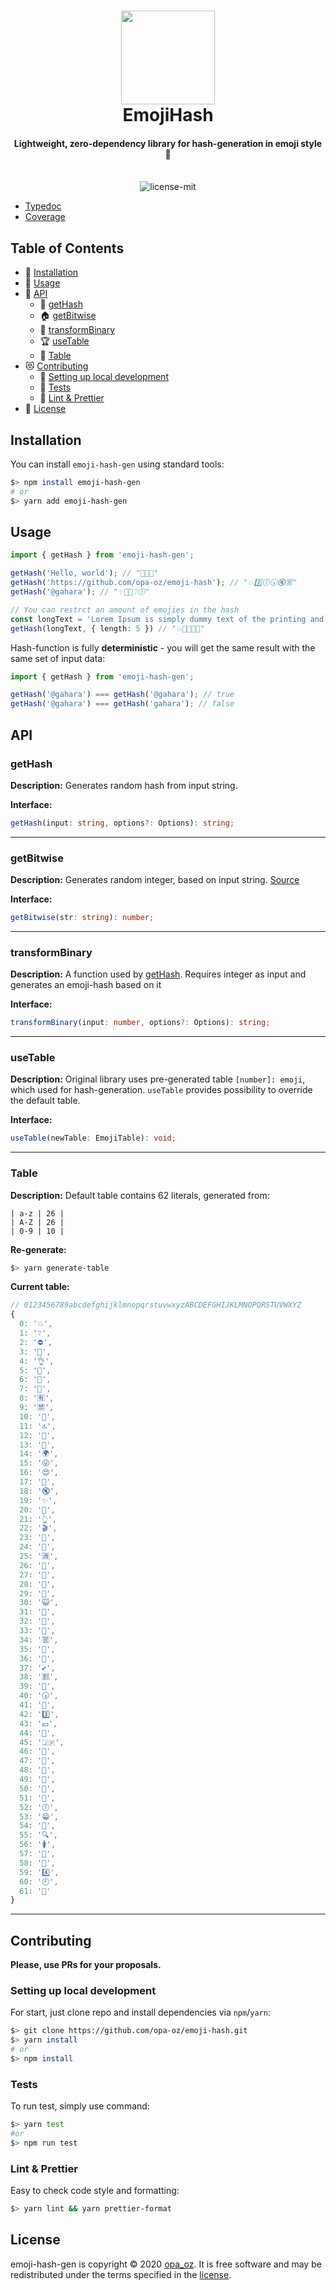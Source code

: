 <h1 align="center">  
  <img src="https://opa-oz.github.io/emoji-hash/docs/logo.png" width="150"/>
  <br>  
  EmojiHash  
</h1>  
  
<h4 align="center">Lightweight, zero-dependency library for hash-generation in emoji style 🍌</h4>  
<p align="center">  
  <br/>  
<img src="https://badgen.net/badge/license/MIT/blue" alt="license-mit" data-canonical-src="https://badgen.net/badge/license/MIT/blue" style="max-width:100%;">  
</p>  

- [Typedoc](https://opa-oz.github.io/emoji-hash/docs/typedoc/)
- [Coverage](https://opa-oz.github.io/emoji-hash/docs/coverage/)

## Table of Contents
- 🔌 [Installation](#installation)
- 🐥 [Usage](#usage)
- 🔨 [API](#api)
  - 🎠 [getHash](#gethash)
  - 🏠 [getBitwise](#getbitwise)
  - 🎪 [transformBinary](#transformbinary)
  - 🏆 [useTable](#usetable)
  - 📑 [Table](#table)
- 😻 [Contributing](#contributing)
  - 💁 [Setting up local development](#setting-up-local-development)
  - 🐞 [Tests](#tests)
  - 💚 [Lint & Prettier](#lint--prettier)
- 📄 [License](#license)

## Installation
You can install `emoji-hash-gen` using standard tools:
```bash
$> npm install emoji-hash-gen
# or
$> yarn add emoji-hash-gen
```

## Usage
```typescript
import { getHash } from 'emoji-hash-gen';

getHash('Hello, world'); // "🥳🤫🦁"
getHash('https://github.com/opa-oz/emoji-hash'); // "💥3️⃣🕕🕠🔇🈺"
getHash('@gahara'); // "✨🎸🍭❔🕕"

// You can restrct an amount of emojies in the hash
const longText = 'Lorem Ipsum is simply dummy text of the printing and typesetting industry. Lorem Ipsum has been the industrys standard dummy text ever since the 1500s, when an unknown printer took a galley of type and scrambled it to make a type specimen book';
getHash(longText, { length: 5 }) // "💥🔻🈲🈵😺"
```

Hash-function is fully **deterministic** - you will get the same result with the same set of input data:
```typescript
import { getHash } from 'emoji-hash-gen';

getHash('@gahara') === getHash('@gahara'); // true
getHash('@gahara') === getHash('gahara'); // false
```

## API
### getHash
**Description:** 
Generates random hash from input string.

**Interface:**
```typescript
getHash(input: string, options?: Options): string;
```
----
### getBitwise
**Description:** 
Generates random integer, based on input string. 
[Source](http://werxltd.com/wp/2010/05/13/javascript-implementation-of-javas-string-hashcode-method/)

**Interface:**
```typescript
getBitwise(str: string): number;
```
----
### transformBinary
**Description:** 
A function used by [getHash](#getHash). 
Requires integer as input and generates an emoji-hash based on it

**Interface:**
```typescript
transformBinary(input: number, options?: Options): string;
```
---
### useTable
**Description:** 
Original library uses pre-generated table `[number]: emoji`, which used for hash-generation. `useTable` provides possibility to override the default table.

**Interface:**

```typescript
useTable(newTable: EmojiTable): void;
```
----
### Table
**Description:** 
Default table contains 62 literals, generated from:
```
| a-z | 26 |
| A-Z | 26 |
| 0-9 | 10 |
```

**Re-generate:**
```bash
$> yarn generate-table
```

**Current table:**
```javascript
// 0123456789abcdefghijklmnopqrstuvwxyzABCDEFGHIJKLMNOPQRSTUVWXYZ
{  
  0: '💥',  
  1: '❔',  
  2: '⛔️',  
  3: '👹',  
  4: '👌',  
  5: '🐞',  
  6: '🛄',  
  7: '👾',  
  8: '🈶',  
  9: '🈲',  
  10: '🐗',  
  11: '🔝',  
  12: '👝',  
  13: '🍖',  
  14: '🌍',  
  15: '😜',  
  16: '😍',  
  17: '🍭',  
  18: '🔇',  
  19: '✨',  
  20: '📌',  
  21: '👆',  
  22: '🎬',  
  23: '👵',  
  24: '🔻',  
  25: '🈵',  
  26: '🍘',  
  27: '🌂',  
  28: '💭',  
  29: '🎸',  
  30: '😺',  
  31: '🚎',  
  32: '🚛',  
  33: '🐥',  
  34: '🈺',  
  35: '🐂',  
  36: '🚴',  
  37: '✔️',  
  38: '🈹',  
  39: '📗',  
  40: '🕠',  
  41: '👯',  
  42: '3️⃣',  
  43: '💶',  
  44: '🐫',  
  45: '🇯🇵',  
  46: '👮',  
  47: '🏯',  
  48: '👏',  
  49: '📍',  
  50: '🔅',  
  51: '🐯',  
  52: '🕕',  
  53: '😁',  
  54: '🏬',  
  55: '🔍',  
  56: '🚺',  
  57: '🗾',  
  58: '🎯',  
  59: '4️⃣',  
  60: '🕘',  
  61: '🎅'  
}
```
----
## Contributing
**Please, use PRs for your proposals.**

### Setting up local development
For start, just clone repo and install dependencies via `npm`/`yarn`:
```bash
$> git clone https://github.com/opa-oz/emoji-hash.git
$> yarn install
# or
$> npm install
```

### Tests
To run test, simply use command:
```bash
$> yarn test
#or
$> npm run test
```

### Lint & Prettier
Easy to check code style and formatting:
```bash
$> yarn lint && yarn prettier-format
```

## License
emoji-hash-gen is copyright © 2020 [opa_oz](https://github.com/opa-oz). It is free software and may be redistributed under the terms specified in the [license](LICENSE).

